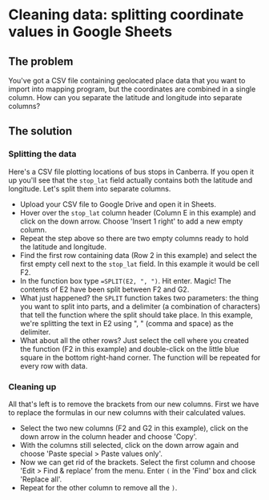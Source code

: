 # Cleaning data: splitting coordinate values in Google Sheets

## The problem

You've got a CSV file containing geolocated place data that you want to import into  mapping program, but the coordinates are combined in a single column. How can you separate the latitude and longitude into separate columns?

## The solution

### Splitting the data

Here's a CSV file plotting locations of bus stops in Canberra. If you open it up you'll see that the `stop_lat` field actually contains both the latitude and longitude. Let's split them into separate columns.

* Upload your CSV file to Google Drive and open it in Sheets.
* Hover over the `stop_lat` column header (Column E in this example) and click on the down arrow. Choose 'Insert 1 right' to add a new empty column.
* Repeat the step above so there are two empty columns ready to hold the latitude and longitude.
* Find the first row containing data (Row 2 in this example) and select the first empty cell next to the `stop_lat` field. In this example it would be cell F2.
* In the function box type `=SPLIT(E2, ", ")`. Hit enter. Magic! The contents of E2 have been split between F2 and G2.
* What just happened? the `SPLIT` function takes two parameters: the thing you want to split into parts, and a delimiter (a combination of characters) that tell the function where the split should take place. In this example, we're splitting the text in E2 using ", " (comma and space) as the delimiter.
* What about all the other rows? Just select the cell where you created the function (F2 in this example) and double-click on the little blue square in the bottom right-hand corner. The function will be repeated for every row with data.

### Cleaning up

All that's left is to remove the brackets from our new columns. First we have to replace the formulas in our new columns with their calculated values.

* Select the two new columns (F2 and G2 in this example), click on the down arrow in the column header and choose 'Copy'.
* With the columns still selected, click on the down arrow again and choose 'Paste special > Paste values only'.
* Now we can get rid of the brackets. Select the first column and choose 'Edit > Find & replace' from the menu. Enter `(` in the 'Find' box and click 'Replace all'.
* Repeat for the other column to remove all the `)`.
